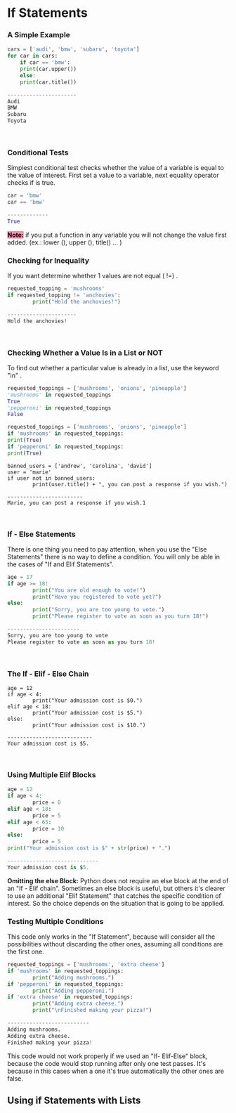 #  If Statements

### A Simple Example

```py
cars = ['audi', 'bmw', 'subaru', 'toyota']
for car in cars:
	if car == 'bmw':
	print(car.upper())
	else:
	print(car.title())

----------------------
Audi
BMW
Subaru
Toyota
```
<br>

### Conditional Tests

Simplest conditional test checks whether the value of a variable is equal to the value of interest. First set a value to a variable, next equality operator checks if is true.

```py
car = 'bmw'
car == 'bmw'

-------------
True
```

<mark style="background: #FF5582A6;">**Note:**</mark> if you put a function in any variable you will not change the value first added. (ex.: lower (), upper (), title() ... )
<br>

### Checking for Inequality
If you want determine whether 1 values are not equal  ( !=) . 

```py
requested_topping = 'mushrooms'
if requested_topping != 'anchovies':
		print("Hold the anchovies!")

----------------------
Hold the anchovies!
```
<br>

### Checking Whether a Value Is in a List or NOT
To find out whether a particular value is already in a list, use the keyword "in" .

```py
requested_toppings = ['mushrooms', 'onions', 'pineapple']
'mushrooms' in requested_toppings
True
'pepperoni' in requested_toppings
False

requested_toppings = ['mushrooms', 'onions', 'pineapple']
if 'mushrooms' in requested_toppings:
print(True)
if 'pepperoni' in requested_toppings:
print(True)
```

```PY
banned_users = ['andrew', 'carolina', 'david']
user = 'marie'
if user not in banned_users:
		print(user.title() + ", you can post a response if you wish.")

------------------------
Marie, you can post a response if you wish.1
```
<br>

### If - Else Statements
There is one thing you need to pay attention, when you use the "Else Statements" there is no way to define a condition. You will only be able in the cases of "If and Elif Statements".
```py
age = 17
if age >= 18:
		print("You are old enough to vote!")
		print("Have you registered to vote yet?")
else:
		print("Sorry, you are too young to vote.")
		print("Please register to vote as soon as you turn 18!")

-----------------------
Sorry, you are too young to vote
Please register to vote as soon as you turn 18!
```
<br>

### The If - Elif - Else Chain

```PY
age = 12
if age < 4:
		print("Your admission cost is $0.")
elif age < 18:
		print("Your admission cost is $5.")
else:
		print("Your admission cost is $10.")

---------------------------
Your admission cost is $5.
```
<br>


### Using Multiple Elif Blocks

```py
age = 12
if age < 4:
		price = 0
elif age < 18:
		price = 5
elif age < 65:
		price = 10
else:
		price = 5
print("Your admission cost is $" + str(price) + ".")

-----------------------------
Your admission cost is $5.
```
**Omitting the else Block:** Python does not require an else block at the end of an "If -  Elif chain". Sometimes an else block is useful, but others it's clearer to use an additional "Elif Statement" that catches the specific condition of interest. So the choice depends on the situation that is going to be applied.
<br>

### Testing Multiple Conditions
This code only works in the "If Statement", because will consider all the possibilities without discarding the other ones, assuming all conditions are the first one.
```py
requested_toppings = ['mushrooms', 'extra cheese']
if 'mushrooms' in requested_toppings:
		print("Adding mushrooms.")
if 'pepperoni' in requested_toppings:
		print("Adding pepperoni.")
if 'extra cheese' in requested_toppings:
		print("Adding extra cheese.")
		print("\nFinished making your pizza!")

--------------------------
Adding mushrooms.
Adding extra cheese.
Finished making your pizza!
```
This code would not work properly if we used an "If- Elif-Else" block, because the code would stop running after only one test passes. It's because in this cases when a one it's true automatically the other ones are false. 
<br>
## Using if Statements with Lists

